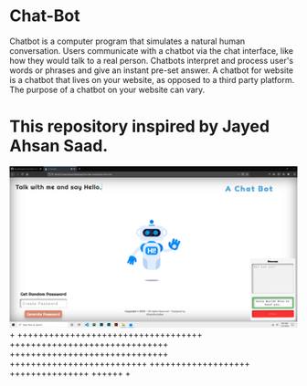 # Chat-Bot
Chatbot is a computer program that simulates a natural human conversation. Users communicate with a chatbot via the chat interface, like how they would talk to a real person. Chatbots interpret and process user's words or phrases and give an instant pre-set answer. A chatbot for website is a chatbot that lives on your website, as opposed to a third party platform. The purpose of a chatbot on your website can vary. 
# This repository inspired by Jayed Ahsan Saad.

![alt text](https://github.com/AhsanParadise/Chat-Bot/blob/master/ScreenShot.png?raw=true)
+
+++++++++++++++++++++++++++++++++++
++++++++++++++++++++++++++++++
++++++++++++++++++++++++++++++
++++++++++++++++++++++++++
+++++++++++++++++++
+++++++++++++++
++++++
+
